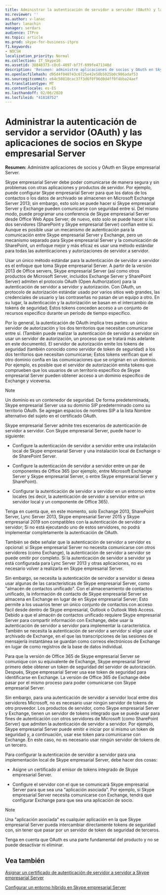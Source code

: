 ```yaml
---
title: Administrar la autenticación de servidor a servidor (OAuth) y las aplicaciones de socios en Skype empresarial Server
ms.reviewer: ''
ms.author: v-lanac
author: lanachin
manager: serdars
audience: ITPro
ms.topic: article
ms.prod: skype-for-business-itpro
f1.keywords:
- NOCSH
localization_priority: Normal
ms.collection: IT_Skype16
ms.assetid: 38848373-c8c6-4097-bf7f-699fe471348d
description: 'Resumen: administre aplicaciones de socios y OAuth en Skype empresarial Server.'
ms.openlocfilehash: d95d4f048743c6725e42e50b5025b0c906adaf53
ms.sourcegitcommit: e64c50818cac37f3d6f0f96d0d4ff0f4bba24aef
ms.translationtype: MT
ms.contentlocale: es-ES
ms.lasthandoff: 02/06/2020
ms.locfileid: "41818752"
---
```

# <a name="manage-server-to-server-authentication-oauth-and-partner-applications-in-skype-for-business-server"></a>Administrar la autenticación de servidor a servidor (OAuth) y las aplicaciones de socios en Skype empresarial Server
 
**Resumen:** Administre aplicaciones de socios y OAuth en Skype empresarial Server.
  
Skype empresarial Server debe poder comunicarse de manera segura y sin problemas con otras aplicaciones y productos de servidor. Por ejemplo, puede configurar Skype empresarial Server para que los datos de los contactos o los datos de archivado se almacenen en Microsoft Exchange Server 2013; sin embargo, esto solo se puede hacer si Skype empresarial Server y Exchange pueden comunicarse con seguridad entre sí. Del mismo modo, puede programar una conferencia de Skype empresarial Server desde Office Web Apps Server; de nuevo, esto solo se puede hacer si los dos servidores (SharePoint y Skype empresarial Server) confían entre sí. Aunque es posible usar un mecanismo de autenticación para la comunicación entre Skype empresarial Server y Exchange, pero un mecanismo separado para Skype empresarial Server y la comunicación de SharePoint, un enfoque mejor y más eficaz es usar una método estándar para todas las autenticaciones y autorizaciones de servidor a servidor.
  
Usar un único método estándar para la autenticación de servidor a servidor es el enfoque que toma Skype empresarial Server. A partir de la versión 2013 de Office servers, Skype empresarial Server (así como otros productos de Microsoft Server, incluidos Exchange Server y SharePoint Server) admiten el protocolo OAuth (Open Authorization) para la autenticación de servidor a servidor y autorización. Con OAuth, un protocolo de autorización estándar usado por varios sitios web grandes, las credenciales de usuario y las contraseñas no pasan de un equipo a otro. En su lugar, la autenticación y la autorización se basan en el intercambio de tokens de seguridad; Estos tokens conceden acceso a un conjunto de recursos específico durante un período de tiempo específico.
  
Por lo general, la autenticación de OAuth implica tres partes: un único servidor de autorización y los dos territorios que necesitan comunicarse entre sí. (También puede realizar la autenticación de servidor a servidor sin usar un servidor de autorización, un proceso que se tratará más adelante en este documento). El servidor de autorización emite los tokens de seguridad (también conocido como servidor de token de seguridad) a los dos territorios que necesitan comunicarse; Estos tokens verifican que el otro dominio confía en las comunicaciones que se originan en un dominio. Por ejemplo, es posible que el servidor de autorización emita tokens que comprueben que los usuarios de un territorio específico de Skype empresarial Server pueden obtener acceso a un dominio específico de Exchange y viceversa.
  
> [!NOTE]
> Un dominio es un contenedor de seguridad. De forma predeterminada, Skype empresarial Server usa su dominio SIP predeterminado como su territorio OAuth. Se agregan espacios de nombres SIP a la lista Nombre alternativo del sujeto en el certificado OAuth. 
  
Skype empresarial Server admite tres escenarios de autenticación de servidor a servidor. Con Skype empresarial Server, puede hacer lo siguiente:
  
- Configure la autenticación de servidor a servidor entre una instalación local de Skype empresarial Server y una instalación local de Exchange o de SharePoint Server.
    
- Configure la autenticación de servidor a servidor entre un par de componentes de Office 365 (por ejemplo, entre Microsoft Exchange Server y Skype empresarial Server, o entre Skype empresarial Server y SharePoint).
    
- Configurar la autenticación de servidor a servidor en un entorno entre locales (es decir, la autenticación de servidor a servidor entre un servidor local y un componente de Office 365).
    
Tenga en cuenta que, en este momento, solo Exchange 2013, SharePoint Server, Lync Server 2013, Skype empresarial Server 2015 y Skype empresarial 2019 son compatibles con la autenticación de servidor a servidor; Si no está ejecutando uno de estos servidores, no podrá implementar completamente la autenticación de OAuth.
  
También se debe señalar que la autenticación de servidor a servidor es opcional: si Skype empresarial Server no necesita comunicarse con otros servidores (como Exchange), la autenticación de servidor a servidor se puede omitir por completo. Si la autenticación de servidor a servidor ya está configurada para Lync Server 2013 y otras aplicaciones, no es necesario volver a realizarla en Skype empresarial Server. 
  
Sin embargo, se necesita la autenticación de servidor a servidor si desea usar algunas de las características de Skype empresarial Server, como "almacén de contactos unificado". Con el almacenamiento de contactos unificado, la información de contacto de Skype empresarial Server se almacena en Exchange en lugar de en Skype empresarial Server; Esto permite a los usuarios tener un único conjunto de contactos con acceso fácil desde dentro de Skype empresarial, Outlook o Outlook Web Access. Debido a que el almacén de contactos unificado requiere Skype empresarial Server para compartir información con Exchange, debe usar la autenticación de servidor a servidor para implementar la característica. También se necesita la autenticación de servidor a servidor si elige usar el archivado de Exchange, en el que las transcripciones de las sesiones de mensajería instantánea se guardan como correos electrónicos de Exchange en lugar de como registros de la base de datos individual.
  
Para que la versión de Office 365 de Skype empresarial Server se comunique con su equivalente de Exchange, Skype empresarial Server primero debe obtener un token de seguridad del servidor de autorización. Después, Skype empresarial Server usa ese token de seguridad para identificarse en Exchange. La versión de Office 365 de Exchange debe pasar por el mismo proceso para poder comunicarse con Skype empresarial Server.
  
Sin embargo, para una autenticación de servidor a servidor local entre dos servidores Microsoft, no es necesario usar ningún servidor de tokens de otro proveedor. Los productos de servidor, como Skype empresarial Server y Exchange, tienen un servidor de tokens integrado que se puede usar para fines de autenticación con otros servidores de Microsoft (como SharePoint Server) que admiten la autenticación de servidor a servidor. Por ejemplo, Skype empresarial Server puede emitir e iniciar por sí mismo un token de seguridad y, a continuación, usar ese token para comunicarse con Exchange. En este caso, no es necesario usar ningún servidor de tokens de un tercero.
  
Para configurar la autenticación de servidor a servidor para una implementación local de Skype empresarial Server, debe hacer dos cosas:
  
- Asigne un certificado al emisor de tokens integrado de Skype empresarial Server.
    
- Configure el servidor con el que se comunicará Skype empresarial Server para que sea una "aplicación asociada". Por ejemplo, si Skype empresarial Server necesita comunicarse con Exchange, tendrá que configurar Exchange para que sea una aplicación de socio.
    
> [!NOTE]
> Una "aplicación asociada" es cualquier aplicación en la que Skype empresarial Server pueda intercambiar directamente tokens de seguridad con, sin tener que pasar por un servidor de token de seguridad de terceros. 
  
Tenga en cuenta que OAuth es una parte fundamental del producto y no se puede desactivar ni eliminar.
  
## <a name="see-also"></a>Vea también

[Asignar un certificado de autenticación de servidor a servidor a Skype empresarial Server](assign-a-server-to-server-certificate.md)
  
[Configurar un entorno híbrido en Skype empresarial Server](configure-a-hybrid-environment.md)
